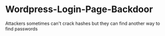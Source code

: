 # Wordpress-Login-Page-Backdoor
Attackers sometimes can't crack hashes but they can find another way to find passwords
